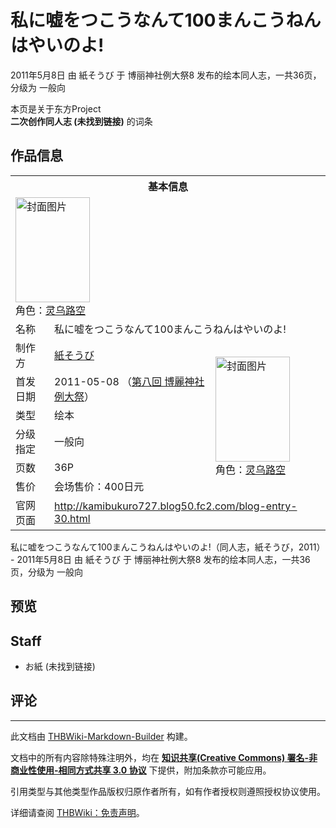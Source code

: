 # 私に嘘をつこうなんて100まんこうねんはやいのよ!

<!-- source html: G:\repos\THBWiki-Markdown-Builder\THBWikiMarkdown\Temp\main\2\2b\ns0%3A%E7%A7%81%E3%81%AB%E5%98%98%E3%82%92%E3%81%A4%E3%81%93%E3%81%86%E3%81%AA%E3%82%93%E3%81%A6100%E3%81%BE%E3%82%93%E3%81%93%E3%81%86%E3%81%AD%E3%82%93%E3%81%AF%E3%82%84%E3%81%84%E3%81%AE%E3%82%88%21.html -->

2011年5月8日 由 紙そうび 于 博丽神社例大祭8 发布的绘本同人志，一共36页，分级为 一般向

本页是关于东方Project  
 **二次创作同人志 (未找到链接)** 的词条
## 作品信息

<table><tbody><tr><th colspan="3">基本信息</th></tr><tr><td class="cover-artwork-mobile" colspan="2"><a href="./文件-私に嘘をつこうなんて100まんこうねんはやいのよ!封面.png.md" class="image" title="封面图片"><img alt="封面图片" src="https://upload.thwiki.cc/thumb/c/c7/%E7%A7%81%E3%81%AB%E5%98%98%E3%82%92%E3%81%A4%E3%81%93%E3%81%86%E3%81%AA%E3%82%93%E3%81%A6100%E3%81%BE%E3%82%93%E3%81%93%E3%81%86%E3%81%AD%E3%82%93%E3%81%AF%E3%82%84%E3%81%84%E3%81%AE%E3%82%88%21%E5%B0%81%E9%9D%A2.png/119px-%E7%A7%81%E3%81%AB%E5%98%98%E3%82%92%E3%81%A4%E3%81%93%E3%81%86%E3%81%AA%E3%82%93%E3%81%A6100%E3%81%BE%E3%82%93%E3%81%93%E3%81%86%E3%81%AD%E3%82%93%E3%81%AF%E3%82%84%E3%81%84%E3%81%AE%E3%82%88%21%E5%B0%81%E9%9D%A2.png" decoding="async" loading="lazy" width="119" height="168" srcset="https://upload.thwiki.cc/thumb/c/c7/%E7%A7%81%E3%81%AB%E5%98%98%E3%82%92%E3%81%A4%E3%81%93%E3%81%86%E3%81%AA%E3%82%93%E3%81%A6100%E3%81%BE%E3%82%93%E3%81%93%E3%81%86%E3%81%AD%E3%82%93%E3%81%AF%E3%82%84%E3%81%84%E3%81%AE%E3%82%88%21%E5%B0%81%E9%9D%A2.png/178px-%E7%A7%81%E3%81%AB%E5%98%98%E3%82%92%E3%81%A4%E3%81%93%E3%81%86%E3%81%AA%E3%82%93%E3%81%A6100%E3%81%BE%E3%82%93%E3%81%93%E3%81%86%E3%81%AD%E3%82%93%E3%81%AF%E3%82%84%E3%81%84%E3%81%AE%E3%82%88%21%E5%B0%81%E9%9D%A2.png 1.5x, https://upload.thwiki.cc/thumb/c/c7/%E7%A7%81%E3%81%AB%E5%98%98%E3%82%92%E3%81%A4%E3%81%93%E3%81%86%E3%81%AA%E3%82%93%E3%81%A6100%E3%81%BE%E3%82%93%E3%81%93%E3%81%86%E3%81%AD%E3%82%93%E3%81%AF%E3%82%84%E3%81%84%E3%81%AE%E3%82%88%21%E5%B0%81%E9%9D%A2.png/238px-%E7%A7%81%E3%81%AB%E5%98%98%E3%82%92%E3%81%A4%E3%81%93%E3%81%86%E3%81%AA%E3%82%93%E3%81%A6100%E3%81%BE%E3%82%93%E3%81%93%E3%81%86%E3%81%AD%E3%82%93%E3%81%AF%E3%82%84%E3%81%84%E3%81%AE%E3%82%88%21%E5%B0%81%E9%9D%A2.png 2x" data-file-width="400" data-file-height="565"></a><div class="cover-char">角色：<a href="./灵乌路空.md" title="灵乌路空">灵乌路空</a></div></td>
</tr><tr><td class="label">名称</td><td colspan="2"> 私に嘘をつこうなんて100まんこうねんはやいのよ! </td></tr><tr><td class="label">制作方</td><td><a href="./紙そうび.md" title="紙そうび">紙そうび</a></td><td class="cover-artwork" rowspan="6" style="min-width:168px;"><a href="./文件-私に嘘をつこうなんて100まんこうねんはやいのよ!封面.png.md" class="image" title="封面图片"><img alt="封面图片" src="https://upload.thwiki.cc/thumb/c/c7/%E7%A7%81%E3%81%AB%E5%98%98%E3%82%92%E3%81%A4%E3%81%93%E3%81%86%E3%81%AA%E3%82%93%E3%81%A6100%E3%81%BE%E3%82%93%E3%81%93%E3%81%86%E3%81%AD%E3%82%93%E3%81%AF%E3%82%84%E3%81%84%E3%81%AE%E3%82%88%21%E5%B0%81%E9%9D%A2.png/119px-%E7%A7%81%E3%81%AB%E5%98%98%E3%82%92%E3%81%A4%E3%81%93%E3%81%86%E3%81%AA%E3%82%93%E3%81%A6100%E3%81%BE%E3%82%93%E3%81%93%E3%81%86%E3%81%AD%E3%82%93%E3%81%AF%E3%82%84%E3%81%84%E3%81%AE%E3%82%88%21%E5%B0%81%E9%9D%A2.png" decoding="async" loading="lazy" width="119" height="168" srcset="https://upload.thwiki.cc/thumb/c/c7/%E7%A7%81%E3%81%AB%E5%98%98%E3%82%92%E3%81%A4%E3%81%93%E3%81%86%E3%81%AA%E3%82%93%E3%81%A6100%E3%81%BE%E3%82%93%E3%81%93%E3%81%86%E3%81%AD%E3%82%93%E3%81%AF%E3%82%84%E3%81%84%E3%81%AE%E3%82%88%21%E5%B0%81%E9%9D%A2.png/178px-%E7%A7%81%E3%81%AB%E5%98%98%E3%82%92%E3%81%A4%E3%81%93%E3%81%86%E3%81%AA%E3%82%93%E3%81%A6100%E3%81%BE%E3%82%93%E3%81%93%E3%81%86%E3%81%AD%E3%82%93%E3%81%AF%E3%82%84%E3%81%84%E3%81%AE%E3%82%88%21%E5%B0%81%E9%9D%A2.png 1.5x, https://upload.thwiki.cc/thumb/c/c7/%E7%A7%81%E3%81%AB%E5%98%98%E3%82%92%E3%81%A4%E3%81%93%E3%81%86%E3%81%AA%E3%82%93%E3%81%A6100%E3%81%BE%E3%82%93%E3%81%93%E3%81%86%E3%81%AD%E3%82%93%E3%81%AF%E3%82%84%E3%81%84%E3%81%AE%E3%82%88%21%E5%B0%81%E9%9D%A2.png/238px-%E7%A7%81%E3%81%AB%E5%98%98%E3%82%92%E3%81%A4%E3%81%93%E3%81%86%E3%81%AA%E3%82%93%E3%81%A6100%E3%81%BE%E3%82%93%E3%81%93%E3%81%86%E3%81%AD%E3%82%93%E3%81%AF%E3%82%84%E3%81%84%E3%81%AE%E3%82%88%21%E5%B0%81%E9%9D%A2.png 2x" data-file-width="400" data-file-height="565"></a><div class="cover-char">角色：<a href="./灵乌路空.md" title="灵乌路空">灵乌路空</a></div></td>
</tr><tr><td class="label">首发日期</td><td>2011-05-08&#160;（<a href="/展会作品列表?e=%E5%8D%9A%E4%B8%BD%E7%A5%9E%E7%A4%BE%E4%BE%8B%E5%A4%A7%E7%A5%AD%238">第八回 博麗神社例大祭</a>）</td></tr><tr><td class="label">类型</td><td>绘本</td></tr><tr><td class="label">分级指定</td><td>一般向</td></tr><tr><td class="label">页数</td><td>36P</td></tr><tr><td class="label">售价</td><td>会场售价：400日元</td></tr>
<tr><td class="label">官网页面</td><td colspan="2"><a rel="nofollow" class="external free" href="http://kamibukuro727.blog50.fc2.com/blog-entry-30.html">http://kamibukuro727.blog50.fc2.com/blog-entry-30.html</a></td></tr></tbody></table>

私に嘘をつこうなんて100まんこうねんはやいのよ!（同人志，紙そうび，2011） - 2011年5月8日 由 紙そうび 于 博丽神社例大祭8 发布的绘本同人志，一共36页，分级为 一般向
## 预览
## Staff
- お紙 (未找到链接)

## 评论




---

此文档由 [THBWiki-Markdown-Builder](https://github.com/Delsin-Yu/THBWiki-Markdown-Builder) 构建。

文档中的所有内容除特殊注明外，均在 [**知识共享(Creative Commons) 署名-非商业性使用-相同方式共享 3.0 协议**](https://creativecommons.org/licenses/by-sa/3.0/deed.zh-hans) 下提供，附加条款亦可能应用。

引用类型与其他类型作品版权归原作者所有，如有作者授权则遵照授权协议使用。

详细请查阅 [THBWiki：免责声明](https://thbwiki.cc/THBWiki:%E5%85%8D%E8%B4%A3%E5%A3%B0%E6%98%8E)。

